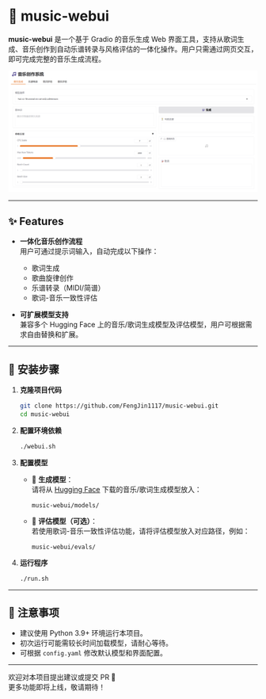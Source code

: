 # 🎵 music-webui

**music-webui** 是一个基于 Gradio 的音乐生成 Web 界面工具，支持从歌词生成、音乐创作到自动乐谱转录与风格评估的一体化操作。用户只需通过网页交互，即可完成完整的音乐生成流程。

![界面预览](egs/webui.png)

---

## ✨ Features

- **一体化音乐创作流程**  
  用户可通过提示词输入，自动完成以下操作：
  - 歌词生成
  - 歌曲旋律创作
  - 乐谱转录（MIDI/简谱）
  - 歌词-音乐一致性评估

- **可扩展模型支持**  
  兼容多个 Hugging Face 上的音乐/歌词生成模型及评估模型，用户可根据需求自由替换和扩展。

---

## 🚀 安装步骤

1. **克隆项目代码**
   ```bash
   git clone https://github.com/FengJin1117/music-webui.git
   cd music-webui
   ```

2. **配置环境依赖**
   ```bash
   ./webui.sh
   ```

3. **配置模型**

   - 🎼 **生成模型**：  
     请将从 [Hugging Face](https://huggingface.co) 下载的音乐/歌词生成模型放入：
     ```
     music-webui/models/
     ```

   - 🧠 **评估模型（可选）**：  
     若使用歌词-音乐一致性评估功能，请将评估模型放入对应路径，例如：
     ```
     music-webui/evals/
     ```

4. **运行程序**
   ```bash
   ./run.sh
   ```

---

## 📌 注意事项

- 建议使用 Python 3.9+ 环境运行本项目。
- 初次运行可能需较长时间加载模型，请耐心等待。
- 可根据 `config.yaml` 修改默认模型和界面配置。

---

欢迎对本项目提出建议或提交 PR 🙌  
更多功能即将上线，敬请期待！
